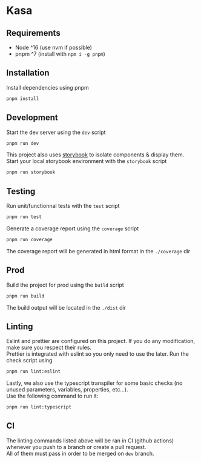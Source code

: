 # Kasa

## Requirements

- Node ^16 (use nvm if possible)
- pnpm ^7 (install with `npm i -g pnpm`)

## Installation

Install dependencies using pnpm

```bash
pnpm install
```

## Development

Start the dev server using the `dev` script

```bash
pnpm run dev
```

This project also uses [storybook](storybook.js.org/) to isolate components & display them.  
Start your local storybook environment with the `storybook` script

```bash
pnpm run storybook
```

## Testing

Run unit/functionnal tests with the `test` script

```bash
pnpm run test
```

Generate a coverage report using the `coverage` script

```bash
pnpm run coverage
```

The coverage report will be generated in html format in the `./coverage` dir

## Prod

Build the project for prod using the `build` script

```bash
pnpm run build
```

The build output will be located in the `./dist` dir

## Linting

Eslint and prettier are configured on this project. If you do any modification, make sure you respect their rules.  
Prettier is integrated with eslint so you only need to use the later. Run the check script using

```bash
pnpm run lint:eslint
```

Lastly, we also use the typescript transpiler for some basic checks (no unused parameters, variables, properties, etc...).  
Use the following command to run it:

```bash
pnpm run lint:typescript
```

## CI

The linting commands listed above will be ran in CI (github actions) whenever you push to a branch or create a pull request.  
All of them must pass in order to be merged on `dev` branch.
